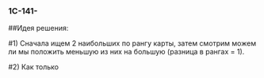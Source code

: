 ### 1C-141-
##Идея решения:

#1) Сначала ищем 2 наибольших по рангу карты, затем смотрим можем ли мы положить меньшую из них на большую (разница в рангах = 1).

#2) Как только
